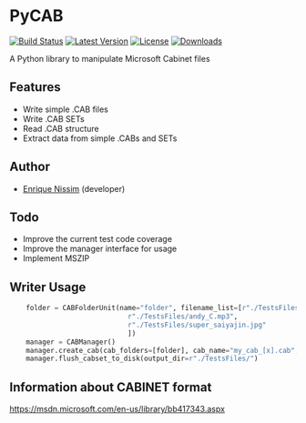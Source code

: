 # PyCAB
[![Build Status](https://travis-ci.org/n3k/PyCAB.svg)](https://travis-ci.org/n3k/PyCAB)
[![Latest Version](https://pypip.in/version/pycab/badge.svg)](https://pypi.python.org/pypi/pycab/)
[![License](https://pypip.in/license/pycab/badge.svg)](https://pypi.python.org/pypi/pycab/)
[![Downloads](https://pypip.in/download/pycab/badge.svg)](https://pypi.python.org/pypi/pycab/)

A Python library to manipulate Microsoft Cabinet files


## Features
* Write simple .CAB files
* Write .CAB SETs
* Read .CAB structure
* Extract data from simple .CABs and SETs

## Author
* [Enrique Nissim](https://twitter.com/kiqueNissim) (developer)


## Todo
* Improve the current test code coverage
* Improve the manager interface for usage
* Implement MSZIP

## Writer Usage

```python
    folder = CABFolderUnit(name="folder", filename_list=[r"./TestsFiles/pe101.jpg",
					 		 r"./TestsFiles/andy_C.mp3",
							 r"./TestsFiles/super_saiyajin.jpg"
							 ])
    manager = CABManager()
    manager.create_cab(cab_folders=[folder], cab_name="my_cab_[x].cab", cab_size=1474*1024*16)
    manager.flush_cabset_to_disk(output_dir=r"./TestsFiles/")
```


## Information about CABINET format
https://msdn.microsoft.com/en-us/library/bb417343.aspx

